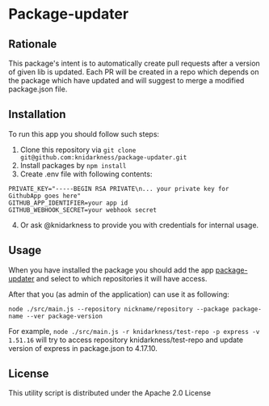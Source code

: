 # Package-updater

## Rationale
This package's intent is to automatically create pull requests after a version of given lib is updated. Each PR will be created in a repo which depends on the package which have updated and will suggest to merge a modified package.json file.

## Installation

To run this app you should follow such steps:
1. Clone this repository via `git clone git@github.com:knidarkness/package-updater.git` 
2. Install packages by `npm install`
3. Create .env file with following contents:
```
PRIVATE_KEY="-----BEGIN RSA PRIVATE\n... your private key for GithubApp goes here"
GITHUB_APP_IDENTIFIER=your app id
GITHUB_WEBHOOK_SECRET=your webhook secret
```
4. Or ask @knidarkness to provide you with credentials for internal usage.

## Usage

When you have installed the package you should add the app [package-updater](https://github.com/apps/package-updater) and select to which repositories it will have access.

After that you (as admin of the application) can use it as following:
```
node ./src/main.js --repository nickname/repository --package package-name --ver package-version
```
For example, `node ./src/main.js -r knidarkness/test-repo -p express -v 1.51.16` will try to access repository knidarkness/test-repo and update version of express in package.json to 4.17.10.


## License

This utility script is distributed under the Apache 2.0 License
